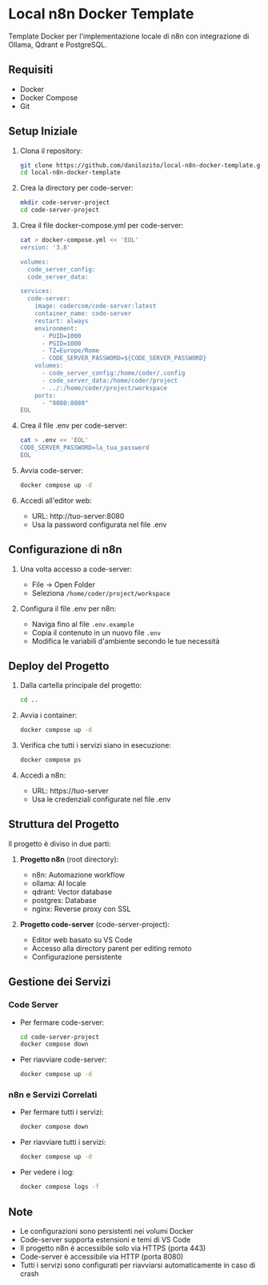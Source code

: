 # Local n8n Docker Template

Template Docker per l'implementazione locale di n8n con integrazione di Ollama, Qdrant e PostgreSQL.

## Requisiti

- Docker
- Docker Compose
- Git

## Setup Iniziale

1. Clona il repository:
   ```bash
   git clone https://github.com/danilozito/local-n8n-docker-template.git
   cd local-n8n-docker-template
   ```

2. Crea la directory per code-server:
   ```bash
   mkdir code-server-project
   cd code-server-project
   ```

3. Crea il file docker-compose.yml per code-server:
   ```bash
   cat > docker-compose.yml << 'EOL'
   version: '3.8'

   volumes:
     code_server_config:
     code_server_data:

   services:
     code-server:
       image: codercom/code-server:latest
       container_name: code-server
       restart: always
       environment:
         - PUID=1000
         - PGID=1000
         - TZ=Europe/Rome
         - CODE_SERVER_PASSWORD=${CODE_SERVER_PASSWORD}
       volumes:
         - code_server_config:/home/coder/.config
         - code_server_data:/home/coder/project
         - ../:/home/coder/project/workspace
       ports:
         - "8080:8080"
   EOL
   ```

4. Crea il file .env per code-server:
   ```bash
   cat > .env << 'EOL'
   CODE_SERVER_PASSWORD=la_tua_password
   EOL
   ```

5. Avvia code-server:
   ```bash
   docker compose up -d
   ```

6. Accedi all'editor web:
   - URL: http://tuo-server:8080
   - Usa la password configurata nel file .env

## Configurazione di n8n

1. Una volta accesso a code-server:
   - File -> Open Folder
   - Seleziona `/home/coder/project/workspace`

2. Configura il file .env per n8n:
   - Naviga fino al file `.env.example`
   - Copia il contenuto in un nuovo file `.env`
   - Modifica le variabili d'ambiente secondo le tue necessità

## Deploy del Progetto

1. Dalla cartella principale del progetto:
   ```bash
   cd ..
   ```

2. Avvia i container:
   ```bash
   docker compose up -d
   ```

3. Verifica che tutti i servizi siano in esecuzione:
   ```bash
   docker compose ps
   ```

4. Accedi a n8n:
   - URL: https://tuo-server
   - Usa le credenziali configurate nel file .env

## Struttura del Progetto

Il progetto è diviso in due parti:

1. **Progetto n8n** (root directory):
   - n8n: Automazione workflow
   - ollama: AI locale
   - qdrant: Vector database
   - postgres: Database
   - nginx: Reverse proxy con SSL

2. **Progetto code-server** (code-server-project):
   - Editor web basato su VS Code
   - Accesso alla directory parent per editing remoto
   - Configurazione persistente

## Gestione dei Servizi

### Code Server
- Per fermare code-server:
  ```bash
  cd code-server-project
  docker compose down
  ```
- Per riavviare code-server:
  ```bash
  docker compose up -d
  ```

### n8n e Servizi Correlati
- Per fermare tutti i servizi:
  ```bash
  docker compose down
  ```
- Per riavviare tutti i servizi:
  ```bash
  docker compose up -d
  ```
- Per vedere i log:
  ```bash
  docker compose logs -f
  ```

## Note

- Le configurazioni sono persistenti nei volumi Docker
- Code-server supporta estensioni e temi di VS Code
- Il progetto n8n è accessibile solo via HTTPS (porta 443)
- Code-server è accessibile via HTTP (porta 8080)
- Tutti i servizi sono configurati per riavviarsi automaticamente in caso di crash 